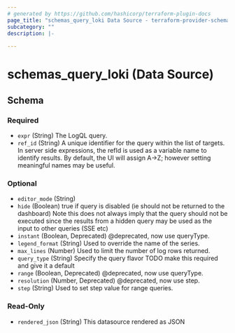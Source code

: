 ```yaml
---
# generated by https://github.com/hashicorp/terraform-plugin-docs
page_title: "schemas_query_loki Data Source - terraform-provider-schemas"
subcategory: ""
description: |-
  
---
```


# schemas_query_loki (Data Source)





<!-- schema generated by tfplugindocs -->
## Schema

### Required

- `expr` (String) The LogQL query.
- `ref_id` (String) A unique identifier for the query within the list of targets.
In server side expressions, the refId is used as a variable name to identify results.
By default, the UI will assign A->Z; however setting meaningful names may be useful.

### Optional

- `editor_mode` (String)
- `hide` (Boolean) true if query is disabled (ie should not be returned to the dashboard)
Note this does not always imply that the query should not be executed since
the results from a hidden query may be used as the input to other queries (SSE etc)
- `instant` (Boolean, Deprecated) @deprecated, now use queryType.
- `legend_format` (String) Used to override the name of the series.
- `max_lines` (Number) Used to limit the number of log rows returned.
- `query_type` (String) Specify the query flavor
TODO make this required and give it a default
- `range` (Boolean, Deprecated) @deprecated, now use queryType.
- `resolution` (Number, Deprecated) @deprecated, now use step.
- `step` (String) Used to set step value for range queries.

### Read-Only

- `rendered_json` (String) This datasource rendered as JSON
